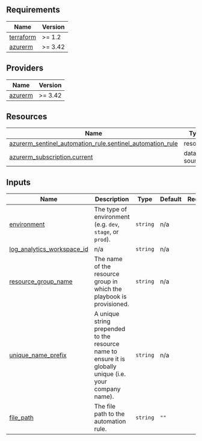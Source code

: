 <!-- BEGIN_TF_DOCS -->
## Requirements

| Name | Version |
|------|---------|
| <a name="requirement_terraform"></a> [terraform](#requirement\_terraform) | >= 1.2 |
| <a name="requirement_azurerm"></a> [azurerm](#requirement\_azurerm) | >= 3.42 |

## Providers

| Name | Version |
|------|---------|
| <a name="provider_azurerm"></a> [azurerm](#provider\_azurerm) | >= 3.42 |

## Resources

| Name | Type |
|------|------|
| [azurerm_sentinel_automation_rule.sentinel_automation_rule](https://registry.terraform.io/providers/hashicorp/azurerm/latest/docs/resources/sentinel_automation_rule) | resource |
| [azurerm_subscription.current](https://registry.terraform.io/providers/hashicorp/azurerm/latest/docs/data-sources/subscription) | data source |

## Inputs

| Name | Description | Type | Default | Required |
|------|-------------|------|---------|:--------:|
| <a name="input_environment"></a> [environment](#input\_environment) | The type of environment (e.g. `dev`, `stage`, or `prod`). | `string` | n/a | yes |
| <a name="input_log_analytics_workspace_id"></a> [log\_analytics\_workspace\_id](#input\_log\_analytics\_workspace\_id) | n/a | `string` | n/a | yes |
| <a name="input_resource_group_name"></a> [resource\_group\_name](#input\_resource\_group\_name) | The name of the resource group in which the playbook is provisioned. | `string` | n/a | yes |
| <a name="input_unique_name_prefix"></a> [unique\_name\_prefix](#input\_unique\_name\_prefix) | A unique string prepended to the resource name to ensure it is globally unique (i.e. your company name). | `string` | n/a | yes |
| <a name="input_file_path"></a> [file\_path](#input\_file\_path) | The file path to the automation rule. | `string` | `""` | no |
<!-- END_TF_DOCS -->
